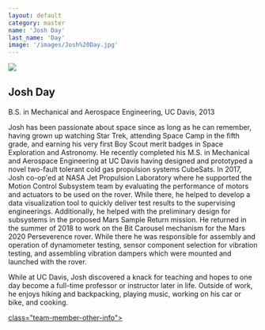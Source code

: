 ```yaml
---
layout: default
category: master
name: 'Josh Day'
last_name: 'Day'
image: '/images/Josh%20Day.jpg'
---
```


<img src="{{ page.image }}">

<h2 class="team-title">Josh Day</h2>
<h4 class="team-position"></h4>
<p>B.S. in Mechanical and Aerospace Engineering, UC Davis, 2013</p>
<p>Josh has been passionate about space since as long as he can remember, having grown up watching Star Trek, attending Space Camp in the fifth grade, and earning his very first Boy Scout merit badges in Space Exploration and Astronomy. He recently completed his M.S. in Mechanical and Aerospace Engineering at UC Davis having designed and prototyped a novel two-fault tolerant cold gas propulsion systems CubeSats. In 2017, Josh co-op'ed at NASA Jet Propulsion Laboratory where he supported the Motion Control Subsystem team by evaluating the performance of motors and actuators to be used on the rover. While there, he helped to develop a data visualization tool to quickly deliver test results to the supervising engineerings. Additionally, he helped with the preliminary design for subsystems in the proposed Mars Sample Return mission. He returned in the summer of 2018 to work on the Bit Carousel mechanism for the Mars 2020 Perseverence rover. While there he was responsible for assembly and operation of dynamometer testing, sensor component selection for vibration testing, and assembling vibration dampers which were mounted and launched with the rover.<p>

<p>While at UC Davis, Josh discovered a knack for teaching and hopes to one day become a full-time professor or instructor later in life. Outside of work, he enjoys hiking and backpacking, playing music, working on his car or bike, and cooking.</p>
<u>class="team-member-other-info"></u>
